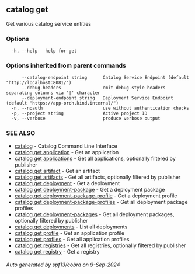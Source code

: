 ## catalog get

Get various catalog service entities

### Options

```
  -h, --help   help for get
```

### Options inherited from parent commands

```
      --catalog-endpoint string      Catalog Service Endpoint (default "http://localhost:8081/")
      --debug-headers                emit debug-style headers separating columns via '|' character
      --deployment-endpoint string   Deployment Service Endpoint (default "https://app-orch.kind.internal/")
  -n, --noauth                       use without authentication checks
  -p, --project string               Active project ID
  -v, --verbose                      produce verbose output
```

### SEE ALSO

* [catalog](catalog.md)	 - Catalog Command Line Interface
* [catalog get application](catalog_get_application.md)	 - Get an application
* [catalog get applications](catalog_get_applications.md)	 - Get all applications, optionally filtered by publisher
* [catalog get artifact](catalog_get_artifact.md)	 - Get an artifact
* [catalog get artifacts](catalog_get_artifacts.md)	 - Get all artifacts, optionally filtered by publisher
* [catalog get deployment](catalog_get_deployment.md)	 - Get a deployment
* [catalog get deployment-package](catalog_get_deployment-package.md)	 - Get a deployment package
* [catalog get deployment-package-profile](catalog_get_deployment-package-profile.md)	 - Get a deployment profile
* [catalog get deployment-package-profiles](catalog_get_deployment-package-profiles.md)	 - Get all deployment package profiles
* [catalog get deployment-packages](catalog_get_deployment-packages.md)	 - Get all deployment packages, optionally filtered by publisher
* [catalog get deployments](catalog_get_deployments.md)	 - List all deployments
* [catalog get profile](catalog_get_profile.md)	 - Get an application profile
* [catalog get profiles](catalog_get_profiles.md)	 - Get all application profiles
* [catalog get registries](catalog_get_registries.md)	 - Get all registries, optionally filtered by publisher
* [catalog get registry](catalog_get_registry.md)	 - Get a registry

###### Auto generated by spf13/cobra on 9-Sep-2024
